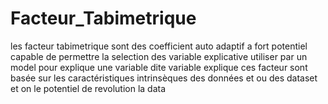 # Facteur_Tabimetrique
les  facteur tabimetrique sont des  coefficient  auto adaptif a fort potentiel capable de permettre  la selection des  variable explicative  utiliser par un model pour explique une  variable dite variable explique ces facteur sont basée sur les caractéristiques intrinsèques des données et ou des dataset et  on le potentiel de revolution la data 
